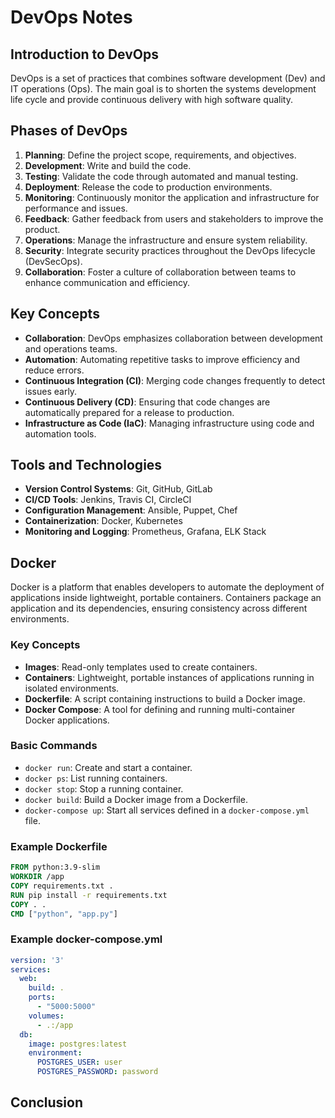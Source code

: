 <!-- This is palce where i'll start making notes about the notes of DEvops from scratch for beginner -->
# DevOps Notes
## Introduction to DevOps
DevOps is a set of practices that combines software development (Dev) and IT operations (Ops). The main goal is to shorten the systems development life cycle and provide continuous delivery with high software quality.

<!-- 9 phases of Devops -->
## Phases of DevOps
1. **Planning**: Define the project scope, requirements, and objectives.
2. **Development**: Write and build the code.
3. **Testing**: Validate the code through automated and manual testing.
4. **Deployment**: Release the code to production environments.
5. **Monitoring**: Continuously monitor the application and infrastructure for performance and issues.
6. **Feedback**: Gather feedback from users and stakeholders to improve the product.
7. **Operations**: Manage the infrastructure and ensure system reliability.
8. **Security**: Integrate security practices throughout the DevOps lifecycle (DevSecOps).
9. **Collaboration**: Foster a culture of collaboration between teams to enhance communication and efficiency.

## Key Concepts
- **Collaboration**: DevOps emphasizes collaboration between development and operations teams.
- **Automation**: Automating repetitive tasks to improve efficiency and reduce errors.
- **Continuous Integration (CI)**: Merging code changes frequently to detect issues early.
- **Continuous Delivery (CD)**: Ensuring that code changes are automatically prepared for a release to production.
- **Infrastructure as Code (IaC)**: Managing infrastructure using code and automation tools.
## Tools and Technologies
- **Version Control Systems**: Git, GitHub, GitLab
- **CI/CD Tools**: Jenkins, Travis CI, CircleCI
- **Configuration Management**: Ansible, Puppet, Chef
- **Containerization**: Docker, Kubernetes
- **Monitoring and Logging**: Prometheus, Grafana, ELK Stack

<!-- starting with docker -->
## Docker
Docker is a platform that enables developers to automate the deployment of applications inside lightweight, portable containers. Containers package an application and its dependencies, ensuring consistency across different environments.

### Key Concepts
- **Images**: Read-only templates used to create containers.
- **Containers**: Lightweight, portable instances of applications running in isolated environments.
- **Dockerfile**: A script containing instructions to build a Docker image.
- **Docker Compose**: A tool for defining and running multi-container Docker applications.

### Basic Commands
- `docker run`: Create and start a container.
- `docker ps`: List running containers.
- `docker stop`: Stop a running container.
- `docker build`: Build a Docker image from a Dockerfile.
- `docker-compose up`: Start all services defined in a `docker-compose.yml` file.
### Example Dockerfile
```dockerfile
FROM python:3.9-slim
WORKDIR /app
COPY requirements.txt .
RUN pip install -r requirements.txt
COPY . .
CMD ["python", "app.py"]
```
### Example docker-compose.yml
```yaml
version: '3'
services:
  web:
    build: .
    ports:
      - "5000:5000"
    volumes:
      - .:/app
  db:
    image: postgres:latest
    environment:
      POSTGRES_USER: user
      POSTGRES_PASSWORD: password
```
## Conclusion
